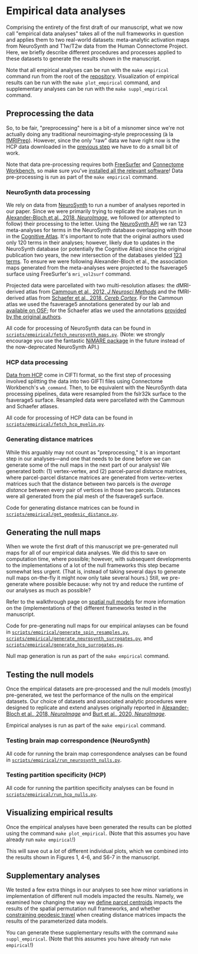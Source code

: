 # Empirical data analyses

Comprising the entirety of the first draft of our manuscript, what we now call "empirical data analyses" takes all of the null frameworks in question and applies them to two real-world datasets: meta-analytic activation maps from NeuroSynth and T1w/T2w data from the Human Connectome Project.
Here, we briefly describe different procedures and processes applied to these datasets to generate the results shown in the manuscript.

Note that all empirical analyses can be run with the `make empirical` command run from the root of the [repository](https://github.com/netneurolab/markello_spatialnulls).
Visualization of empirical results can be run with the `make plot_empirical` command, and supplementary analyses can be run with the `make suppl_empirical` command.

## Preprocessing the data

So, to be fair, "preprocessing" here is a bit of a misnomer since we're not actually doing any traditional neuroimaging-style preprocessing (à la [fMRIPrep](https://fmriprep.org/en/stable/)).
However, since the only "raw" data we have right now is the HCP data downloaded in the [previous step](./accessing_data.md) we have to do a small bit of work.

Note that data pre-processing requires both [FreeSurfer](https://surfer.nmr.mgh.harvard.edu/fswiki/rel6downloads) and [Connectome Workbench](https://www.humanconnectome.org/software/get-connectome-workbench), so make sure you've [installed all the relevant software](./setting_up.md)!
Data pre-processing is run as part of the `make empirical` command.

### NeuroSynth data processing

We rely on data from [NeuroSynth](https://neurosynth.org) to run a number of analyses reported in our paper.
Since we were primarily trying to replicate the analyses run in [Alexander-Bloch et al., 2018, *NeuroImage*](https://doi.org/10.1016/j.neuroimage.2018.05.070), we followed (or attempted to follow) their processing to the letter.
Using the [NeuroSynth API](https://github.com/neurosynth/neurosynth) we ran 123 meta-analyses for terms in the NeuroSynth database overlapping with those in the [Cognitive Atlas](https://www.cognitiveatlas.org/).
It's important to note that the original authors used only 120 terms in their analyses; however, likely due to updates in the NeuroSynth database (or potentially the Cognitive Atlas) since the original publication two years, the new intersection of the databases yielded [123 terms](https://github.com/netneurolab/markello_spatialnulls/blob/master/data/raw/neurosynth/terms.txt).
To ensure we were following Alexander-Bloch et al., the association maps generated from the meta-analyses were projected to the fsaverage5 surface using FreeSurfer's `mri_vol2surf` command.

Projected data were parcellated with two multi-resolution atlases: the dMRI-derived atlas from [Cammoun et al., 2012, *J Neurosci Methods*](https://doi.org/10.1016/j.jneumeth.2011.09.031) and the fMRI-derived atlas from [Schaefer et al., 2018, *Cereb Cortex*](https://doi.org/10.1093/cercor/bhx179).
For the Cammoun atlas we used the fsaverage5 annotations generated by our lab and [available on OSF](https://osf.io/cwj3e/); for the Schaefer atlas we used the annotations [provided by the original authors](https://github.com/ThomasYeoLab/CBIG/tree/master/stable_projects/brain_parcellation/Schaefer2018_LocalGlobal/Parcellations/FreeSurfer5.3/fsaverage5/label).

All code for processing of NeuroSynth data can be found in [`scripts/empirical/fetch_neurosynth_maps.py`](https://github.com/netneurolab/markello_spatialnulls/blob/master/scripts/empirical/fetch_neurosynth_maps.py).
(Note: we strongly encourage you use the fantastic [NiMARE package](https://github.com/neurostuff/NiMARE) in the future instead of the now-deprecated NeuroSynth API.)

### HCP data processing

[Data from HCP](./accessing_data.md) come in CIFTI format, so the first step of processing involved splitting the data into two GIFTI files using Connectome Workbench's `wb_command`.
Then, to be equivalent with the NeuroSynth data processing pipelines, data were resampled from the fslr32k surface to the fsaverage5 surface.
Resampled data were parcellated with the Cammoun and Schaefer atlases.

All code for processing of HCP data can be found in [`scripts/empirical/fetch_hcp_myelin.py`](https://github.com/netneurolab/markello_spatialnulls/blob/master/scripts/empirical/fetch_hcp_myelin.py).

### Generating distance matrices

While this arguably may not count as "preprocessing," it is an important step in our analyses—and one that needs to be done before we can generate some of the null maps in the next part of our analysis!
We generated both: (1) vertex-vertex, and (2) parcel-parcel distance matrices, where parcel-parcel distance matrices are generated from vertex-vertex matrices such that the distance between two parcels is the *average distance* between every pair of vertices in those two parcels.
Distances were all generated from the pial mesh of the fsaverage5 surface.

Code for generating distance matrices can be found in [`scripts/empirical/get_geodesic_distance.py`](https://github.com/netneurolab/markello_spatialnulls/blob/master/scripts/empirical/get_geodesic_distance.py).

## Generating the null maps

When we wrote the first draft of this manuscript we pre-generated null maps for all of our empirical data analyses.
We did this to save on computation time, where possible; however, with subsequent developments to the implementations of a lot of the null frameworks this step became somewhat less urgent.
(That is, instead of taking several days to generate null maps on-the-fly it might now only take several hours.)
Still, we pre-generate where possible because: why not try and reduce the runtime of our analyses as much as possible?

Refer to the walkthrough page on [spatial null models](./spatial_nulls.md) for more information on the (implementations of the) different frameworks tested in the manuscript.

Code for pre-generating null maps for our empirical anlayses can be found in [`scripts/empirical/generate_spin_resamples.py`](https://github.com/netneurolab/markello_spatialnulls/blob/master/scripts/empirical/generate_spin_resamples.py), [`scripts/empirical/generate_neurosynth_surrogates.py`](https://github.com/netneurolab/markello_spatialnulls/blob/master/scripts/empirical/generate_neurosynth_surrogates.py), and [`scripts/empirical/generate_hcp_surrogates.py`](https://github.com/netneurolab/markello_spatialnulls/blob/master/scripts/empirical/generate_hcp_surrogates.py).

Null map generation is run as part of the `make empirical` command.

## Testing the null models

Once the empirical datasets are pre-processed and the null models (mostly) pre-generated, we test the performance of the nulls on the empirical datasets.
Our choice of datasets and associated analytic procedures were designed to replicate and extend analyses originally reported in [Alexander-Bloch et al., 2018, *NeuroImage*](https://doi.org/10.1016/j.neuroimage.2018.05.070) and [Burt et al., 2020, *NeuroImage*](https://doi.org/10.1016/j.neuroimage.2020.117038).

Empirical analyses is run as part of the `make empirical` command.

### Testing brain map correspondence (NeuroSynth)

All code for running the brain map correspondence analyses can be found in [`scripts/empirical/run_neurosynth_nulls.py`](https://github.com/netneurolab/markello_spatialnulls/blob/master/scripts/empirical/run_neurosynth_nulls.py).

### Testing partition specificity (HCP)

All code for running the partition specificity analyses can be found in [`scripts/empirical/run_hcp_nulls.py`](https://github.com/netneurolab/markello_spatialnulls/blob/master/scripts/empirical/run_hcp_nulls.py).

## Visualizing empirical results

Once the empirical analyses have been generated the results can be plotted using the command `make plot_empirical`.
(Note that this assumes you have already run `make empirical`!)

This will save out a _lot_ of different individual plots, which we combined into the results shown in Figures 1, 4-6, and S6-7 in the manuscript.

## Supplementary analyses

We tested a few extra things in our analyses to see how minor variations in implementation of different null models impacted the results.
Namely, we examined how changing the way we [define parcel centroids](https://github.com/netneurolab/markello_spatialnulls/blob/master/scripts/suppl_empirical/compare_spin_resample.py) impacts the results of the spatial permutation null frameworks, and whether [constraining geodesic travel](https://github.com/netneurolab/markello_spatialnulls/blob/master/scripts/suppl_empirical/compare_geodesic_travel.py) when creating distance matrices impacts the results of the parameterized data models.

You can generate these supplementary results with the command `make suppl_empirical`.
(Note that this assumes you have already run `make empirical`!)
